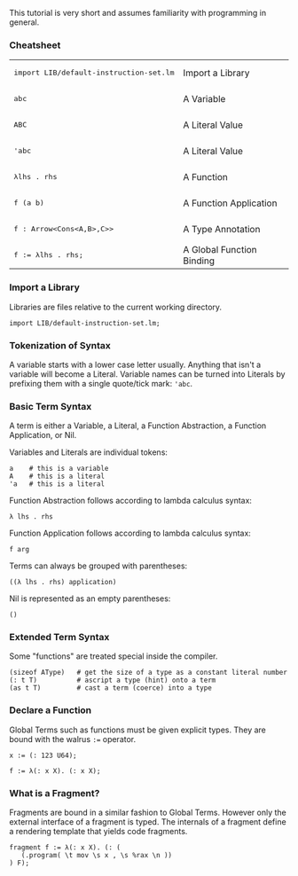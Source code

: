 This tutorial is very short and assumes familiarity with programming in general.

### Cheatsheet

<table>
   <tr>
      <td><pre>import LIB/default-instruction-set.lm</pre></td>
      <td>Import a Library</td>
   </tr>
   <tr>
      <td><pre>abc</pre></td>
      <td>A Variable</td>
   </tr>
   <tr>
      <td><pre>ABC</pre></td>
      <td>A Literal Value</td>
   </tr>
   <tr>
      <td><pre>'abc</pre></td>
      <td>A Literal Value</td>
   </tr>
   <tr>
      <td><pre>λlhs . rhs</pre></td>
      <td>A Function</td>
   </tr>
   <tr>
      <td><pre>f (a b)</pre></td>
      <td>A Function Application</td>
   </tr>
   <tr>
      <td><pre>f : Arrow&LT;Cons&LT;A,B&GT;,C&GT;&GT;</pre></td>
      <td>A Type Annotation</td>
   </tr>
   <tr>
      <td><pre>f := λlhs . rhs;</pre></td>
      <td>A Global Function Binding</td>
   </tr>
</table>


### Import a Library

Libraries are files relative to the current working directory.

```
import LIB/default-instruction-set.lm;
```

### Tokenization of Syntax

A variable starts with a lower case letter usually.
Anything that isn't a variable will become a Literal.
Variable names can be turned into Literals by prefixing them with a single quote/tick mark: `'abc`.

### Basic Term Syntax

A term is either a Variable, a Literal, a Function Abstraction, a Function Application, or Nil.

Variables and Literals are individual tokens:
```
a    # this is a variable
A    # this is a literal
'a   # this is a literal
```

Function Abstraction follows according to lambda calculus syntax:

```
λ lhs . rhs
```

Function Application follows according to lambda calculus syntax:
```
f arg
```

Terms can always be grouped with parentheses:
```
((λ lhs . rhs) application)
```

Nil is represented as an empty parentheses:
```
()
```

### Extended Term Syntax

Some "functions" are treated special inside the compiler.

```
(sizeof AType)   # get the size of a type as a constant literal number
(: t T)          # ascript a type (hint) onto a term
(as t T)         # cast a term (coerce) into a type
```

### Declare a Function

Global Terms such as functions must be given explicit types. They are bound with the walrus `:=` operator.

```
x := (: 123 U64);

f := λ(: x X). (: x X);
```

### What is a Fragment?

Fragments are bound in a similar fashion to Global Terms.
However only the external interface of a fragment is typed.
The internals of a fragment define a rendering template that yields code fragments.

```
fragment f := λ(: x X). (: (
   (.program( \t mov \s x , \s %rax \n ))
) F);
```
